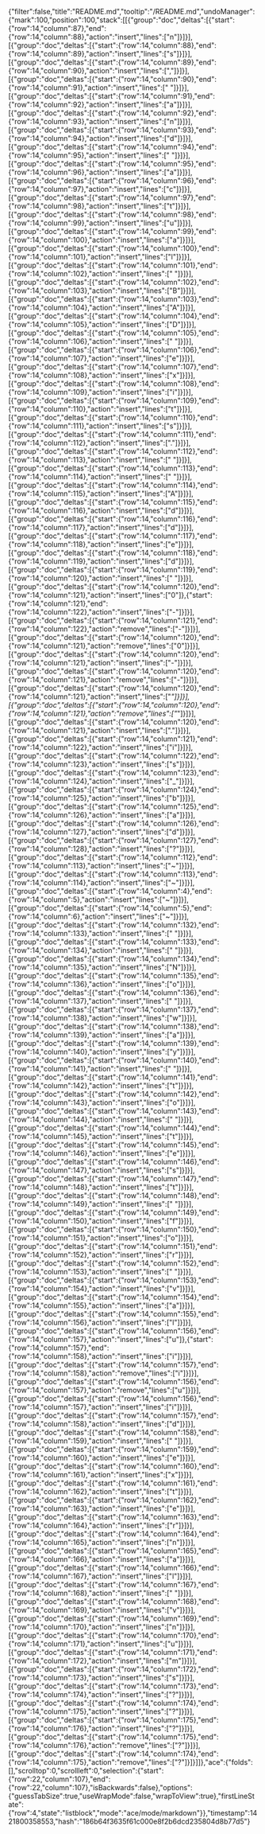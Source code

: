 {"filter":false,"title":"README.md","tooltip":"/README.md","undoManager":{"mark":100,"position":100,"stack":[[{"group":"doc","deltas":[{"start":{"row":14,"column":87},"end":{"row":14,"column":88},"action":"insert","lines":["n"]}]}],[{"group":"doc","deltas":[{"start":{"row":14,"column":88},"end":{"row":14,"column":89},"action":"insert","lines":["s"]}]}],[{"group":"doc","deltas":[{"start":{"row":14,"column":89},"end":{"row":14,"column":90},"action":"insert","lines":[","]}]}],[{"group":"doc","deltas":[{"start":{"row":14,"column":90},"end":{"row":14,"column":91},"action":"insert","lines":[" "]}]}],[{"group":"doc","deltas":[{"start":{"row":14,"column":91},"end":{"row":14,"column":92},"action":"insert","lines":["a"]}]}],[{"group":"doc","deltas":[{"start":{"row":14,"column":92},"end":{"row":14,"column":93},"action":"insert","lines":["n"]}]}],[{"group":"doc","deltas":[{"start":{"row":14,"column":93},"end":{"row":14,"column":94},"action":"insert","lines":["d"]}]}],[{"group":"doc","deltas":[{"start":{"row":14,"column":94},"end":{"row":14,"column":95},"action":"insert","lines":[" "]}]}],[{"group":"doc","deltas":[{"start":{"row":14,"column":95},"end":{"row":14,"column":96},"action":"insert","lines":["a"]}]}],[{"group":"doc","deltas":[{"start":{"row":14,"column":96},"end":{"row":14,"column":97},"action":"insert","lines":["c"]}]}],[{"group":"doc","deltas":[{"start":{"row":14,"column":97},"end":{"row":14,"column":98},"action":"insert","lines":["t"]}]}],[{"group":"doc","deltas":[{"start":{"row":14,"column":98},"end":{"row":14,"column":99},"action":"insert","lines":["u"]}]}],[{"group":"doc","deltas":[{"start":{"row":14,"column":99},"end":{"row":14,"column":100},"action":"insert","lines":["a"]}]}],[{"group":"doc","deltas":[{"start":{"row":14,"column":100},"end":{"row":14,"column":101},"action":"insert","lines":["l"]}]}],[{"group":"doc","deltas":[{"start":{"row":14,"column":101},"end":{"row":14,"column":102},"action":"insert","lines":[" "]}]}],[{"group":"doc","deltas":[{"start":{"row":14,"column":102},"end":{"row":14,"column":103},"action":"insert","lines":["B"]}]}],[{"group":"doc","deltas":[{"start":{"row":14,"column":103},"end":{"row":14,"column":104},"action":"insert","lines":["A"]}]}],[{"group":"doc","deltas":[{"start":{"row":14,"column":104},"end":{"row":14,"column":105},"action":"insert","lines":["D"]}]}],[{"group":"doc","deltas":[{"start":{"row":14,"column":105},"end":{"row":14,"column":106},"action":"insert","lines":[" "]}]}],[{"group":"doc","deltas":[{"start":{"row":14,"column":106},"end":{"row":14,"column":107},"action":"insert","lines":["e"]}]}],[{"group":"doc","deltas":[{"start":{"row":14,"column":107},"end":{"row":14,"column":108},"action":"insert","lines":["x"]}]}],[{"group":"doc","deltas":[{"start":{"row":14,"column":108},"end":{"row":14,"column":109},"action":"insert","lines":["i"]}]}],[{"group":"doc","deltas":[{"start":{"row":14,"column":109},"end":{"row":14,"column":110},"action":"insert","lines":["t"]}]}],[{"group":"doc","deltas":[{"start":{"row":14,"column":110},"end":{"row":14,"column":111},"action":"insert","lines":["s"]}]}],[{"group":"doc","deltas":[{"start":{"row":14,"column":111},"end":{"row":14,"column":112},"action":"insert","lines":["."]}]}],[{"group":"doc","deltas":[{"start":{"row":14,"column":112},"end":{"row":14,"column":113},"action":"insert","lines":[" "]}]}],[{"group":"doc","deltas":[{"start":{"row":14,"column":113},"end":{"row":14,"column":114},"action":"insert","lines":[" "]}]}],[{"group":"doc","deltas":[{"start":{"row":14,"column":114},"end":{"row":14,"column":115},"action":"insert","lines":["A"]}]}],[{"group":"doc","deltas":[{"start":{"row":14,"column":115},"end":{"row":14,"column":116},"action":"insert","lines":["d"]}]}],[{"group":"doc","deltas":[{"start":{"row":14,"column":116},"end":{"row":14,"column":117},"action":"insert","lines":["d"]}]}],[{"group":"doc","deltas":[{"start":{"row":14,"column":117},"end":{"row":14,"column":118},"action":"insert","lines":["e"]}]}],[{"group":"doc","deltas":[{"start":{"row":14,"column":118},"end":{"row":14,"column":119},"action":"insert","lines":["d"]}]}],[{"group":"doc","deltas":[{"start":{"row":14,"column":119},"end":{"row":14,"column":120},"action":"insert","lines":[" "]}]}],[{"group":"doc","deltas":[{"start":{"row":14,"column":120},"end":{"row":14,"column":121},"action":"insert","lines":["0"]},{"start":{"row":14,"column":121},"end":{"row":14,"column":122},"action":"insert","lines":["-"]}]}],[{"group":"doc","deltas":[{"start":{"row":14,"column":121},"end":{"row":14,"column":122},"action":"remove","lines":["-"]}]}],[{"group":"doc","deltas":[{"start":{"row":14,"column":120},"end":{"row":14,"column":121},"action":"remove","lines":["0"]}]}],[{"group":"doc","deltas":[{"start":{"row":14,"column":120},"end":{"row":14,"column":121},"action":"insert","lines":["-"]}]}],[{"group":"doc","deltas":[{"start":{"row":14,"column":120},"end":{"row":14,"column":121},"action":"remove","lines":["-"]}]}],[{"group":"doc","deltas":[{"start":{"row":14,"column":120},"end":{"row":14,"column":121},"action":"insert","lines":["_"]}]}],[{"group":"doc","deltas":[{"start":{"row":14,"column":120},"end":{"row":14,"column":121},"action":"remove","lines":["_"]}]}],[{"group":"doc","deltas":[{"start":{"row":14,"column":120},"end":{"row":14,"column":121},"action":"insert","lines":["."]}]}],[{"group":"doc","deltas":[{"start":{"row":14,"column":121},"end":{"row":14,"column":122},"action":"insert","lines":["i"]}]}],[{"group":"doc","deltas":[{"start":{"row":14,"column":122},"end":{"row":14,"column":123},"action":"insert","lines":["s"]}]}],[{"group":"doc","deltas":[{"start":{"row":14,"column":123},"end":{"row":14,"column":124},"action":"insert","lines":["_"]}]}],[{"group":"doc","deltas":[{"start":{"row":14,"column":124},"end":{"row":14,"column":125},"action":"insert","lines":["b"]}]}],[{"group":"doc","deltas":[{"start":{"row":14,"column":125},"end":{"row":14,"column":126},"action":"insert","lines":["a"]}]}],[{"group":"doc","deltas":[{"start":{"row":14,"column":126},"end":{"row":14,"column":127},"action":"insert","lines":["d"]}]}],[{"group":"doc","deltas":[{"start":{"row":14,"column":127},"end":{"row":14,"column":128},"action":"insert","lines":["?"]}]}],[{"group":"doc","deltas":[{"start":{"row":14,"column":112},"end":{"row":14,"column":113},"action":"insert","lines":["~"]}]}],[{"group":"doc","deltas":[{"start":{"row":14,"column":113},"end":{"row":14,"column":114},"action":"insert","lines":["~"]}]}],[{"group":"doc","deltas":[{"start":{"row":14,"column":4},"end":{"row":14,"column":5},"action":"insert","lines":["~"]}]}],[{"group":"doc","deltas":[{"start":{"row":14,"column":5},"end":{"row":14,"column":6},"action":"insert","lines":["~"]}]}],[{"group":"doc","deltas":[{"start":{"row":14,"column":132},"end":{"row":14,"column":133},"action":"insert","lines":[" "]}]}],[{"group":"doc","deltas":[{"start":{"row":14,"column":133},"end":{"row":14,"column":134},"action":"insert","lines":[" "]}]}],[{"group":"doc","deltas":[{"start":{"row":14,"column":134},"end":{"row":14,"column":135},"action":"insert","lines":["N"]}]}],[{"group":"doc","deltas":[{"start":{"row":14,"column":135},"end":{"row":14,"column":136},"action":"insert","lines":["o"]}]}],[{"group":"doc","deltas":[{"start":{"row":14,"column":136},"end":{"row":14,"column":137},"action":"insert","lines":[" "]}]}],[{"group":"doc","deltas":[{"start":{"row":14,"column":137},"end":{"row":14,"column":138},"action":"insert","lines":["w"]}]}],[{"group":"doc","deltas":[{"start":{"row":14,"column":138},"end":{"row":14,"column":139},"action":"insert","lines":["a"]}]}],[{"group":"doc","deltas":[{"start":{"row":14,"column":139},"end":{"row":14,"column":140},"action":"insert","lines":["y"]}]}],[{"group":"doc","deltas":[{"start":{"row":14,"column":140},"end":{"row":14,"column":141},"action":"insert","lines":[" "]}]}],[{"group":"doc","deltas":[{"start":{"row":14,"column":141},"end":{"row":14,"column":142},"action":"insert","lines":["t"]}]}],[{"group":"doc","deltas":[{"start":{"row":14,"column":142},"end":{"row":14,"column":143},"action":"insert","lines":["o"]}]}],[{"group":"doc","deltas":[{"start":{"row":14,"column":143},"end":{"row":14,"column":144},"action":"insert","lines":[" "]}]}],[{"group":"doc","deltas":[{"start":{"row":14,"column":144},"end":{"row":14,"column":145},"action":"insert","lines":["t"]}]}],[{"group":"doc","deltas":[{"start":{"row":14,"column":145},"end":{"row":14,"column":146},"action":"insert","lines":["e"]}]}],[{"group":"doc","deltas":[{"start":{"row":14,"column":146},"end":{"row":14,"column":147},"action":"insert","lines":["s"]}]}],[{"group":"doc","deltas":[{"start":{"row":14,"column":147},"end":{"row":14,"column":148},"action":"insert","lines":["t"]}]}],[{"group":"doc","deltas":[{"start":{"row":14,"column":148},"end":{"row":14,"column":149},"action":"insert","lines":[" "]}]}],[{"group":"doc","deltas":[{"start":{"row":14,"column":149},"end":{"row":14,"column":150},"action":"insert","lines":["f"]}]}],[{"group":"doc","deltas":[{"start":{"row":14,"column":150},"end":{"row":14,"column":151},"action":"insert","lines":["o"]}]}],[{"group":"doc","deltas":[{"start":{"row":14,"column":151},"end":{"row":14,"column":152},"action":"insert","lines":["r"]}]}],[{"group":"doc","deltas":[{"start":{"row":14,"column":152},"end":{"row":14,"column":153},"action":"insert","lines":[" "]}]}],[{"group":"doc","deltas":[{"start":{"row":14,"column":153},"end":{"row":14,"column":154},"action":"insert","lines":["v"]}]}],[{"group":"doc","deltas":[{"start":{"row":14,"column":154},"end":{"row":14,"column":155},"action":"insert","lines":["a"]}]}],[{"group":"doc","deltas":[{"start":{"row":14,"column":155},"end":{"row":14,"column":156},"action":"insert","lines":["l"]}]}],[{"group":"doc","deltas":[{"start":{"row":14,"column":156},"end":{"row":14,"column":157},"action":"insert","lines":["u"]},{"start":{"row":14,"column":157},"end":{"row":14,"column":158},"action":"insert","lines":["i"]}]}],[{"group":"doc","deltas":[{"start":{"row":14,"column":157},"end":{"row":14,"column":158},"action":"remove","lines":["i"]}]}],[{"group":"doc","deltas":[{"start":{"row":14,"column":156},"end":{"row":14,"column":157},"action":"remove","lines":["u"]}]}],[{"group":"doc","deltas":[{"start":{"row":14,"column":156},"end":{"row":14,"column":157},"action":"insert","lines":["i"]}]}],[{"group":"doc","deltas":[{"start":{"row":14,"column":157},"end":{"row":14,"column":158},"action":"insert","lines":["d"]}]}],[{"group":"doc","deltas":[{"start":{"row":14,"column":158},"end":{"row":14,"column":159},"action":"insert","lines":[" "]}]}],[{"group":"doc","deltas":[{"start":{"row":14,"column":159},"end":{"row":14,"column":160},"action":"insert","lines":["e"]}]}],[{"group":"doc","deltas":[{"start":{"row":14,"column":160},"end":{"row":14,"column":161},"action":"insert","lines":["x"]}]}],[{"group":"doc","deltas":[{"start":{"row":14,"column":161},"end":{"row":14,"column":162},"action":"insert","lines":["t"]}]}],[{"group":"doc","deltas":[{"start":{"row":14,"column":162},"end":{"row":14,"column":163},"action":"insert","lines":["e"]}]}],[{"group":"doc","deltas":[{"start":{"row":14,"column":163},"end":{"row":14,"column":164},"action":"insert","lines":["r"]}]}],[{"group":"doc","deltas":[{"start":{"row":14,"column":164},"end":{"row":14,"column":165},"action":"insert","lines":["n"]}]}],[{"group":"doc","deltas":[{"start":{"row":14,"column":165},"end":{"row":14,"column":166},"action":"insert","lines":["a"]}]}],[{"group":"doc","deltas":[{"start":{"row":14,"column":166},"end":{"row":14,"column":167},"action":"insert","lines":["l"]}]}],[{"group":"doc","deltas":[{"start":{"row":14,"column":167},"end":{"row":14,"column":168},"action":"insert","lines":[" "]}]}],[{"group":"doc","deltas":[{"start":{"row":14,"column":168},"end":{"row":14,"column":169},"action":"insert","lines":["v"]}]}],[{"group":"doc","deltas":[{"start":{"row":14,"column":169},"end":{"row":14,"column":170},"action":"insert","lines":["n"]}]}],[{"group":"doc","deltas":[{"start":{"row":14,"column":170},"end":{"row":14,"column":171},"action":"insert","lines":["u"]}]}],[{"group":"doc","deltas":[{"start":{"row":14,"column":171},"end":{"row":14,"column":172},"action":"insert","lines":["m"]}]}],[{"group":"doc","deltas":[{"start":{"row":14,"column":172},"end":{"row":14,"column":173},"action":"insert","lines":["s"]}]}],[{"group":"doc","deltas":[{"start":{"row":14,"column":173},"end":{"row":14,"column":174},"action":"insert","lines":["?"]}]}],[{"group":"doc","deltas":[{"start":{"row":14,"column":174},"end":{"row":14,"column":175},"action":"insert","lines":["?"]}]}],[{"group":"doc","deltas":[{"start":{"row":14,"column":175},"end":{"row":14,"column":176},"action":"insert","lines":["?"]}]}],[{"group":"doc","deltas":[{"start":{"row":14,"column":175},"end":{"row":14,"column":176},"action":"remove","lines":["?"]}]}],[{"group":"doc","deltas":[{"start":{"row":14,"column":174},"end":{"row":14,"column":175},"action":"remove","lines":["?"]}]}]]},"ace":{"folds":[],"scrolltop":0,"scrollleft":0,"selection":{"start":{"row":22,"column":107},"end":{"row":22,"column":107},"isBackwards":false},"options":{"guessTabSize":true,"useWrapMode":false,"wrapToView":true},"firstLineState":{"row":4,"state":"listblock","mode":"ace/mode/markdown"}},"timestamp":1421800358553,"hash":"186b64f3635f61c000e8f2b6dcd235804d8b77d5"}